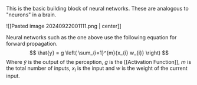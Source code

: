 This is the basic building block of neural networks. These are analogous to "neurons" in a brain.

![[Pasted image 20240922001111.png | center]]


Neural networks such as the one above use the following equation for forward propagation.
$$
\hat{y} = g \left( \sum_{i=1}^{m}{x_{i} w_{i}} \right)
$$
Where $\hat{y}$ is the output of the perception, $g$ is the [[Activation Function]],  $m$ is the total number of inputs, $x_{i}$ is the input and $w$ is the weight of the current input.



